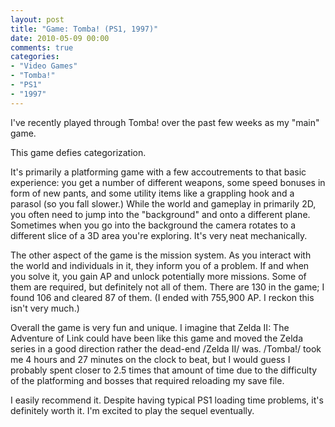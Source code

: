 ```yaml
---
layout: post
title: "Game: Tomba! (PS1, 1997)"
date: 2010-05-09 00:00
comments: true
categories:
- "Video Games"
- "Tomba!"
- "PS1"
- "1997"
---
```


I've recently played through Tomba! over the past few weeks as my
"main" game.

This game defies categorization.

It's primarily a platforming game with a few accoutrements to
that basic experience: you get a number of different weapons, some
speed bonuses in form of new pants, and some utility items like a
grappling hook and a parasol (so you fall slower.) While the world
and gameplay in primarily 2D, you often need to jump into the
"background" and onto a different plane. Sometimes when you go
into the background the camera rotates to a different slice of a
3D area you're exploring. It's very neat mechanically.

The other aspect of the game is the mission system. As you
interact with the world and individuals in it, they inform you of
a problem. If and when you solve it, you gain AP and unlock
potentially more missions. Some of them are required, but
definitely not all of them. There are 130 in the game; I found 106
and cleared 87 of them. (I ended with 755,900 AP. I reckon this
isn't very much.)

Overall the game is very fun and unique. I imagine that Zelda II:
The Adventure of Link could have been like this game and moved the
Zelda series in a good direction rather the dead-end /Zelda II/
was. /Tomba!/ took me 4 hours and 27 minutes on the clock to beat,
but I would guess I probably spent closer to 2.5 times that amount
of time due to the difficulty of the platforming and bosses that
required reloading my save file.

I easily recommend it. Despite having typical PS1 loading time
problems, it's definitely worth it. I'm excited to play the sequel
eventually.
